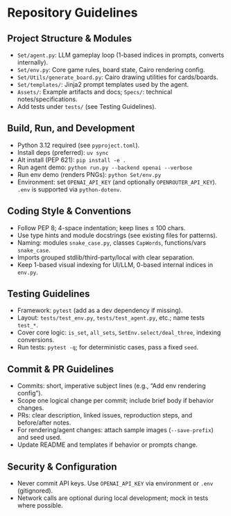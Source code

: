 # Repository Guidelines

## Project Structure & Modules
- `Set/agent.py`: LLM gameplay loop (1-based indices in prompts, converts internally).
- `Set/env.py`: Core game rules, board state, Cairo rendering config.
- `Set/Utils/generate_board.py`: Cairo drawing utilities for cards/boards.
- `Set/templates/`: Jinja2 prompt templates used by the agent.
- `Assets/`: Example artifacts and docs; `Specs/`: technical notes/specifications.
- Add tests under `tests/` (see Testing Guidelines).

## Build, Run, and Development
- Python 3.12 required (see `pyproject.toml`).
- Install deps (preferred): `uv sync`
- Alt install (PEP 621): `pip install -e .`
- Run agent demo: `python run.py --backend openai --verbose`
- Run env demo (renders PNGs): `python Set/env.py`
- Environment: set `OPENAI_API_KEY` (and optionally `OPENROUTER_API_KEY`). `.env` is supported via `python-dotenv`.

## Coding Style & Conventions
- Follow PEP 8; 4-space indentation; keep lines ≤ 100 chars.
- Use type hints and module docstrings (see existing files for patterns).
- Naming: modules `snake_case.py`, classes `CapWords`, functions/vars `snake_case`.
- Imports grouped stdlib/third-party/local with clear separation.
- Keep 1-based visual indexing for UI/LLM, 0-based internal indices in `env.py`.

## Testing Guidelines
- Framework: `pytest` (add as a dev dependency if missing).
- Layout: `tests/test_env.py`, `tests/test_agent.py`, etc.; name tests `test_*`.
- Cover core logic: `is_set`, `all_sets`, `SetEnv.select/deal_three`, indexing conversions.
- Run tests: `pytest -q`; for deterministic cases, pass a fixed `seed`.

## Commit & PR Guidelines
- Commits: short, imperative subject lines (e.g., “Add env rendering config”).
- Scope one logical change per commit; include brief body if behavior changes.
- PRs: clear description, linked issues, reproduction steps, and before/after notes.
- For rendering/agent changes: attach sample images (`--save-prefix`) and seed used.
- Update README and templates if behavior or prompts change.

## Security & Configuration
- Never commit API keys. Use `OPENAI_API_KEY` via environment or `.env` (gitignored).
- Network calls are optional during local development; mock in tests where possible.
